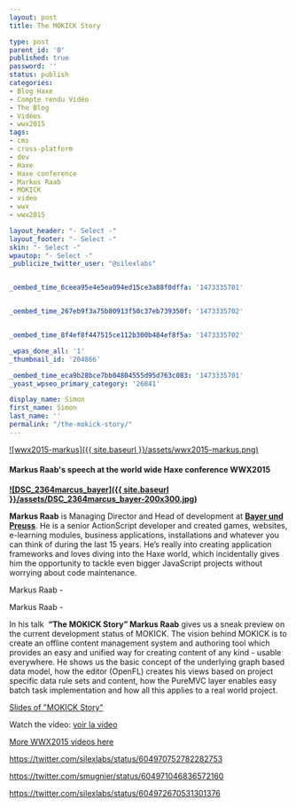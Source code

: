 ```yaml
---
layout: post
title: The MOKICK Story

type: post
parent_id: '0'
published: true
password: ''
status: publish
categories:
- Blog Haxe
- Compte rendu Vidéo
- The Blog
- Vidéos
- wwx2015
tags:
- cms
- cross-platform
- dev
- Haxe
- Haxe conference
- Markus Raab
- MOKICK
- video
- wwx
- wwx2015

layout_header: "- Select -"
layout_footer: "- Select -"
skin: "- Select -"
wpautop: "- Select -"
_publicize_twitter_user: "@silexlabs"


_oembed_time_6ceea95e4e5ea094ed15ce3a88f0dffa: '1473335701'


_oembed_time_267eb9f3a75b80913f50c37eb739350f: '1473335702'


_oembed_time_8f4ef8f447515ce112b300b484ef8f5a: '1473335702'

_wpas_done_all: '1'
_thumbnail_id: '204866'

_oembed_time_eca9b28bce7bb04804555d95d763c083: '1473335701'
_yoast_wpseo_primary_category: '26841'

display_name: Simon
first_name: Simon
last_name: ''
permalink: "/the-mokick-story/"
---
```


[![wwx2015-markus]({{ site.baseurl }}/assets/wwx2015-markus.png)](https://www.silexlabs.org/wp-content/uploads/2015/07/wwx2015-markus.png)

#### Markus Raab's speech at the world wide Haxe conference WWX2015

**[![DSC_2364marcus_bayer]({{ site.baseurl }}/assets/DSC_2364marcus_bayer-200x300.jpg)](https://www.silexlabs.org/wp-content/uploads/2015/07/DSC_2364marcus_bayer.jpg)**

**Markus Raab** is Managing Director and Head of development at **[Bayer und Preuss](http://www.bayerundpreuss.com/)**. He is a senior ActionScript developer and created games, websites, e-learning modules, business applications, installations and whatever you can think of during the last 15 years. He’s really into creating application frameworks and loves diving into the Haxe world, which incidentally gives him the opportunity to tackle even bigger JavaScript projects without worrying about code maintenance.

Markus Raab -


Markus Raab -


In his talk  **“The MOKICK Story” Markus Raab** gives us a sneak preview on the current development status of MOKICK. The vision behind MOKICK is to create an offline content management system and authoring tool which provides an easy and unified way for creating content of any kind - usable everywhere. He shows us the basic concept of the underlying graph based data model, how the editor (OpenFL) creates his views based on project specific data rule sets and content, how the PureMVC layer enables easy batch task implementation and how all this applies to a real world project.

[Slides of "MOKICK Story"](http://blog.derraab.com/2015/06/29/wwx2015-talk-the-mokick-story/)

Watch the
video: 
[voir la video](https://youtu.be/63C_QeXrYPM)


[More WWX2015 videos here](https://www.silexlabs.org/wrapping-up-wwx2015/)

https://twitter.com/silexlabs/status/604970752782282753

https://twitter.com/smugnier/status/604971046836572160

https://twitter.com/silexlabs/status/604972670531301376
